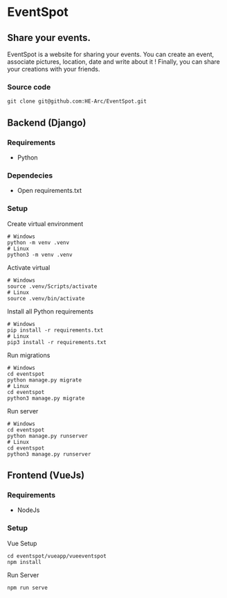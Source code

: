 # EventSpot

## Share your events.
EventSpot is a website for sharing your events. You can create an event, associate pictures, location, date and write about it ! Finally, you can share your creations with your friends.

### Source code
```
git clone git@github.com:HE-Arc/EventSpot.git
```

## Backend (Django)
### Requirements
- Python

### Dependecies
- Open requirements.txt

### Setup

Create virtual environment
```
# Windows
python -m venv .venv
# Linux
python3 -m venv .venv
```

Activate virtual
```
# Windows
source .venv/Scripts/activate
# Linux
source .venv/bin/activate
```

Install all Python requirements
```
# Windows
pip install -r requirements.txt
# Linux
pip3 install -r requirements.txt
```

Run migrations
```
# Windows
cd eventspot
python manage.py migrate
# Linux
cd eventspot
python3 manage.py migrate
```

Run server
```
# Windows
cd eventspot
python manage.py runserver
# Linux
cd eventspot
python3 manage.py runserver
```

## Frontend (VueJs)
### Requirements
- NodeJs
### Setup

Vue Setup
```
cd eventspot/vueapp/vueeventspot
npm install
```

Run Server
```
npm run serve
```

